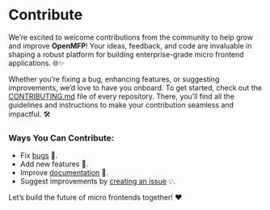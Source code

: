 # Contribute

We’re excited to welcome contributions from the community to help grow and improve **OpenMFP**! Your ideas, feedback, and code are invaluable in shaping a robust platform for building enterprise-grade micro frontend applications. 🌐✨

Whether you’re fixing a bug, enhancing features, or suggesting improvements, we’d love to have you onboard.
To get started, check out the [CONTRIBUTING.md](https://github.com/search?q=path%3A**%2FCONTRIBUTING.md+org%3Aopenmfp++NOT+is%3Aarchived&type=code&ref=advsearch) file of every repository. There, you’ll find all the guidelines and instructions to make your contribution seamless and impactful. 🛠️

### Ways You Can Contribute:
- Fix [bugs](https://github.com/search?q=org%3Aopenmfp%20is%3Aissue%20is%3Aopen%20label%3Abug&type=issues) 🐞.
- Add new features 🌟.
- Improve [documentation](https://github.com/openmfp/openmfp.org) 📖.
- Suggest improvements by [creating an issue](https://github.com/openmfp/openmfp.org/issues) 💡.

Let’s build the future of micro frontends together! ❤️

